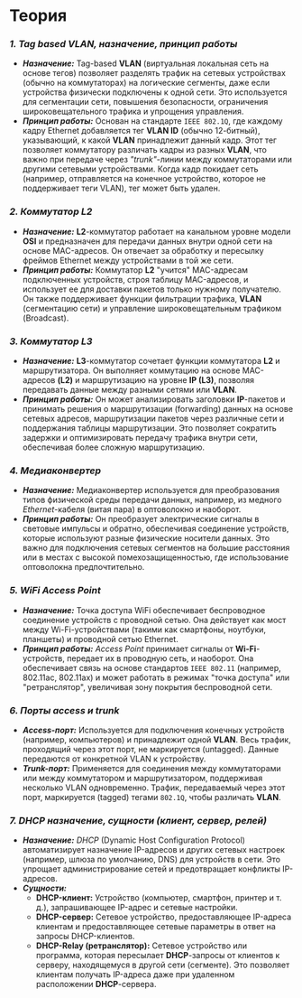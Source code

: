 # Теория

### *1. Tag based VLAN, назначение, принцип работы*

- **_Назначение:_** Tag-based **VLAN** (виртуальная локальная сеть на основе тегов) позволяет разделять трафик 
на сетевых устройствах (обычно на коммутаторах) на логические сегменты, даже если устройства физически 
подключены к одной сети. Это используется для сегментации сети, повышения безопасности, ограничения широковещательного 
трафика и упрощения управления.
- **_Принцип работы:_** Основан на стандарте `IEEE 802.1Q`, где каждому кадру Ethernet добавляется тег **VLAN ID** (обычно 12-битный), 
указывающий, к какой **VLAN** принадлежит данный кадр. Этот тег позволяет коммутатору различать кадры из разных **VLAN**, что важно 
при передаче через _"trunk"_-линии между коммутаторами или другими сетевыми устройствами. Когда кадр покидает сеть (например,
отправляется на конечное устройство, которое не поддерживает теги VLAN), тег может быть удален.

### *2. Коммутатор L2*

- **_Назначение:_** **L2**-коммутатор работает на канальном уровне модели **OSI** и предназначен для передачи данных внутри одной сети 
на основе MAC-адресов. Он отвечает за обработку и пересылку фреймов Ethernet между устройствами в той же сети.
- **_Принцип работы:_** Коммутатор **L2** "учится" MAC-адресам подключенных устройств, строя таблицу MAC-адресов, и использует 
ее для доставки пакетов только нужному получателю. Он также поддерживает функции фильтрации трафика, **VLAN**
(сегментацию сети) и управление широковещательным трафиком (Broadcast).

### *3. Коммутатор L3*

- **_Назначение:_** **L3**-коммутатор сочетает функции коммутатора **L2** и маршрутизатора. Он выполняет коммутацию на основе MAC-адресов 
**(L2)** и маршрутизацию на уровне **IP (L3)**, позволяя передавать данные между разными сетями или **VLAN**.
- **_Принцип работы:_** Он может анализировать заголовки **IP**-пакетов и принимать решения о маршрутизации (forwarding) данных на 
основе сетевых адресов, маршрутизации пакетов через различные сети и поддержания таблицы маршрутизации. Это позволяет 
сократить задержки и оптимизировать передачу трафика внутри сети, обеспечивая более сложную маршрутизацию.

### *4. Медиаконвертер*
- **_Назначение:_** Медиаконвертер используется для преобразования типов физической среды передачи данных, например, 
из медного _Ethernet_-кабеля (витая пара) в оптоволокно и наоборот.
- **_Принцип работы:_** Он преобразует электрические сигналы в световые импульсы и обратно, обеспечивая соединение устройств, 
которые используют разные физические носители данных. Это важно для подключения сетевых сегментов на большие расстояния
или в местах с высокой помехозащищенностью, где использование оптоволокна предпочтительно.

### *5. WiFi Access Point*

- **_Назначение:_** Точка доступа WiFi обеспечивает беспроводное соединение устройств с проводной сетью. 
Она действует как мост между Wi-Fi-устройствами (такими как смартфоны, ноутбуки, планшеты) и проводной сетью Ethernet.
- **_Принцип работы:_** _Access Point_ принимает сигналы от **Wi-Fi**-устройств, передает их в проводную сеть, и наоборот. 
Она обеспечивает связь на основе стандартов `IEEE 802.11` (например, 802.11ac, 802.11ax) и может работать в режимах 
"точка доступа" или "ретранслятор", увеличивая зону покрытия беспроводной сети.

### *6. Порты access и trunk*

- **_Access-порт:_** Используется для подключения конечных устройств (например, компьютеров) и принадлежит одной **VLAN**. 
Весь трафик, проходящий через этот порт, не маркируется (untagged). Данные передаются от конкретной VLAN к устройству.
- **_Trunk-порт:_** Применяется для соединения между коммутаторами или между коммутатором и маршрутизатором, поддерживая 
несколько VLAN одновременно. Трафик, передаваемый через этот порт, маркируется (tagged) тегами `802.1Q`, чтобы различать **VLAN**.

### *7. DHCP назначение, сущности (клиент, сервер, релей)*

- **_Назначение:_** _DHCP_ (Dynamic Host Configuration Protocol) автоматизирует назначение IP-адресов и других сетевых настроек 
(например, шлюза по умолчанию, DNS) для устройств в сети. Это упрощает администрирование сетей и предотвращает конфликты 
IP-адресов.
- **_Сущности:_**
  - __DHCP-клиент:__ Устройство (компьютер, смартфон, принтер и т. д.), запрашивающее IP-адрес и сетевые настройки.
  - __DHCP-сервер:__ Сетевое устройство, предоставляющее IP-адреса клиентам и предоставляющее сетевые параметры в ответ на 
  запросы DHCP-клиентов.
  - __DHCP-Relay (ретранслятор):__ Сетевое устройство или программа, которая пересылает **DHCP**-запросы от клиентов к серверу, 
  находящемуся в другой сети (сегменте). Это позволяет клиентам получать IP-адреса даже при удаленном расположении **DHCP**-сервера.